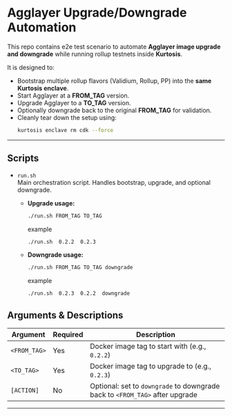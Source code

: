 # Agglayer Upgrade/Downgrade Automation

This repo contains e2e test scenario  to automate **Agglayer image upgrade and downgrade** while running rollup testnets inside **Kurtosis**.

It is designed to:

- Bootstrap multiple rollup flavors (Validium, Rollup, PP) into the **same Kurtosis enclave**.
- Start Agglayer at a **FROM_TAG** version.
- Upgrade Agglayer to a **TO_TAG** version.
- Optionally downgrade back to the original **FROM_TAG** for validation.
- Cleanly tear down the setup using:
  ```bash
  kurtosis enclave rm cdk --force

---

##  Scripts

- `run.sh`  
  Main orchestration script. Handles bootstrap, upgrade, and optional downgrade.  
  - **Upgrade usage:**  
    ```bash
    ./run.sh FROM_TAG TO_TAG
    ```

    example

    ```bash
    ./run.sh  0.2.2  0.2.3
    ```

  - **Downgrade usage:**  
    ```bash
    ./run.sh FROM_TAG TO_TAG downgrade
    ```
    example

    ```bash
    ./run.sh  0.2.3  0.2.2  downgrade
    ```
##  Arguments & Descriptions

| Argument               | Required | Description |
|------------------------|----------|-------------|
| `<FROM_TAG>`           |    Yes   | Docker image tag to start with (e.g., `0.2.2`)|
| `<TO_TAG>`             |    Yes   | Docker image tag to upgrade to (e.g., `0.2.3`)|
| `[ACTION]`             |     No   | Optional: set to `downgrade` to  downgrade back to `<FROM_TAG>` after upgrade |

---




